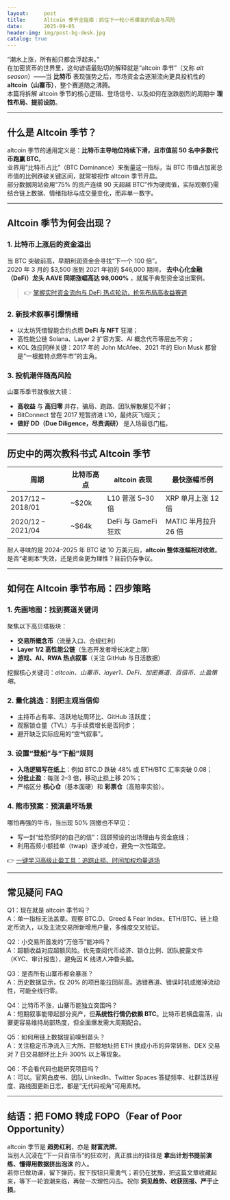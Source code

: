 ```yaml
---
layout:     post
title:      Altcoin 季节全指南：抓住下一轮小币爆发的机会与风险
date:       2025-09-05
header-img: img/post-bg-desk.jpg
catalog: true
---
```


“潮水上涨，所有船只都会浮起来。”  
在加密货币的世界里，这句谚语最贴切的解释就是“altcoin 季节”（又称 *alt season*）——当 **比特币** 表现强势之后，市场资金会逐渐流向更具投机性的 **altcoin（山寨币）**，整个赛道随之沸腾。  
本篇将拆解 altcoin 季节的核心逻辑、登场信号、以及如何在涨跌剧烈的周期中 **理性布局、提前设防**。

---

## 什么是 Altcoin 季节？

altcoin 季节的通用定义是：**比特币主导地位持续下滑，且市值前 50 名中多数代币跑赢 BTC**。  
业界用“比特币占比”（BTC Dominance）来衡量这一指标，当 BTC 市值占加密总市值的比例跌破关键区间，就常被视作 altcoin 季节开启。  
部分数据网站会用“75% 的资产连续 90 天超越 BTC”作为硬阈值，实际观察仍需结合链上数据、情绪指标与成交量变化，而非单一数字。

---

## Altcoin 季节为何会出现？

### 1. 比特币上涨后的资金溢出  
当 BTC 突破前高，早期利润资金会寻找“下一个 100 倍”。  
2020 年 3 月的 $3,500 涨到 2021 年初的 $46,000 期间， **去中心化金融（DeFi）龙头 AAVE 同期涨幅高达 98,000%** ，就属于典型资金溢出案例。

> 👉 [掌握实时资金流向与 DeFi 热点轮动，抢先布局高收益赛道](https://okxdog.com/)

### 2. 新技术叙事引爆情绪  
- 以太坊凭借智能合约点燃 **DeFi 与 NFT** 狂潮；  
- 高性能公链 Solana、Layer 2 扩容方案、AI 概念代币等层出不穷；  
- KOL 效应同样关键：2017 年的 John McAfee、2021 年的 Elon Musk 都曾是“一根推特点燃牛市”的主角。

### 3. 投机潮伴随高风险  
山寨币季节就像放大镜：  
- **高收益** 与 **高归零** 并存，骗局、跑路、团队解散屡见不鲜；  
- BitConnect 曾在 2017 短暂挤进 L10，最终灰飞烟灭；  
- **做好 DD（Due Diligence，尽责调研）** 是入场最低门槛。

---

## 历史中的两次教科书式 Altcoin 季节

| 周期 | 比特币高点 | altcoin 表现 | 最快涨幅币例 |
|---|---|---|---|
| 2017/12 – 2018/01 | ~$20k | L10 普涨 5–30 倍 | XRP 单月上涨 12 倍 |
| 2020/12 – 2021/04 | ~$64k | DeFi 与 GameFi 狂欢 | MATIC 半月拉升 26 倍 |

耐人寻味的是 2024–2025 年 BTC 破 10 万美元后，**altcoin 整体涨幅相对收敛**。是否“老剧本”失效，还是资金更为理性？目前仍存争议。

---

## 如何在 Altcoin 季节布局：四步策略

### 1. 先画地图：找到赛道关键词  
聚焦以下高贝塔板块：  
- **交易所概念币**（流量入口、合规红利）  
- **Layer 1/2 高性能公链**（生态开发者增长决定上限）  
- **游戏、AI、RWA 热点叙事**（关注 GitHub 与日活数据）

挖掘核心关键词：*altcoin、山寨币、layer1、DeFi、加密赛道、百倍币、止盈策略*。

### 2. 量化挑选：别把主观当信仰  
- 主持币占有率、活跃地址周环比、GitHub 活跃度；  
- 观察锁仓量（TVL）与手续费增长是否同步；  
- 避开缺乏实际应用的“空气叙事”。

### 3. 设置“登船”与“下船”规则  
- **入场逻辑写在纸上**：例如 BTC.D 跌破 48% 或 ETH/BTC 汇率突破 0.08；  
- **分批止盈**：每涨 2–3 倍，移动止损上移 20%；  
- 严格区分 **核心仓**（基本面硬）和 **彩票仓**（高赔率实验）。

### 4. **熊市预案：预演最坏场景**  
哪怕再强的牛市，当出现 50% 回撤也不罕见：  
- 写一封“给恐慌时的自己的信”：回顾预设的出场理由与资金底线；  
- 利用高频小额挂单（twap）逐步减仓，避免一次性踏空。  

👉 [一键学习高级止盈工具：追踪止损、时间加权均量退场](https://okxdog.com/)

---

## 常见疑问 FAQ

Q1：现在就是 altcoin 季节吗？  
A：单一指标无法盖章。观察 BTC.D、Greed & Fear Index、ETH/BTC、链上稳定币流入，以及主流交易所新增用户量，多维度交叉验证。

Q2：小交易所首发的“万倍币”能冲吗？  
A：超额收益对应超额风险。优先查阅代币经济、锁仓比例、团队披露文件（KYC、审计报告），避免因 K 线诱人冲昏头脑。

Q3：是否所有山寨币都会暴涨？  
A：历史数据显示，仅 20% 的项目能拉回前高。选错赛道、错误时机或撤掉流动性，可能全线归零。

Q4：比特币不涨，山寨币能独立突围吗？  
A：短期叙事能带起部分资产，但**系统性行情仍依赖 BTC**。比特币若横盘震荡，山寨更容易维持局部热度，但全面爆发需大周期配合。

Q5：如何用链上数据提前嗅到苗头？  
A：关注稳定币净流入三大所、巨鲸地址把 ETH 换成小币的异常转账、DEX 交易对 7 日交易额环比上升 300% 以上等现象。

Q6：不会看代码也能研究项目吗？  
A：可以。官网白皮书、团队 LinkedIn、Twitter Spaces 答疑频率、社群活跃程度、路线图更新日志，都是“无代码视角”可用素材。

---

## 结语：把 FOMO 转成 FOPO（Fear of Poor Opportunity）

altcoin 季节是 **趋势红利**，亦是 **财富洗牌**。  
当别人沉浸在“下一只百倍币”的狂欢时，真正胜出的往往是 **拿出计划书提前演练、懂得用数据挤出泡沫** 的人。  
若你已做功课，留下弹药，按下按钮只需勇气；若仍在犹豫，把这篇文章收藏起来，等下一轮浪潮来临，再做一次理性闪击。祝你 **洞见趋势、收获回报、严于止损**。